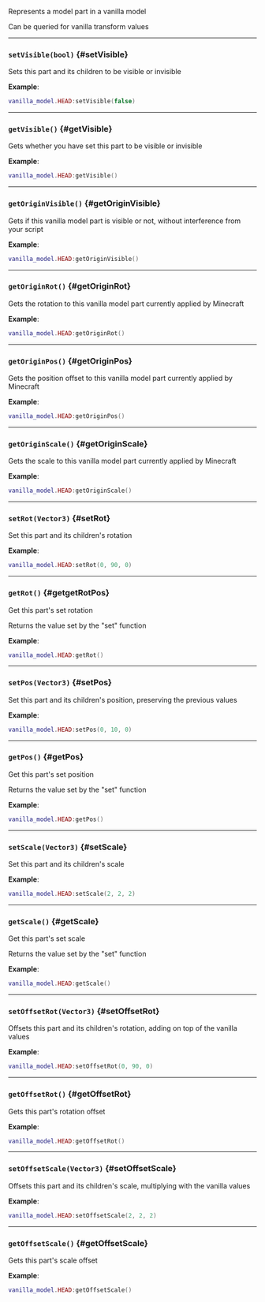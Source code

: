 Represents a model part in a vanilla model

Can be queried for vanilla transform values

---

### `setVisible(bool)` {#setVisible}

Sets this part and its children to be visible or invisible

**Example**:

```lua
vanilla_model.HEAD:setVisible(false)
```

---

### `getVisible()` {#getVisible}

Gets whether you have set this part to be visible or invisible

**Example**:

```lua
vanilla_model.HEAD:getVisible()
```

---

### `getOriginVisible()` {#getOriginVisible}

Gets if this vanilla model part is visible or not, without interference from your script

**Example**:

```lua
vanilla_model.HEAD:getOriginVisible()
```

---

### `getOriginRot()` {#getOriginRot}

Gets the rotation to this vanilla model part currently applied by Minecraft

**Example**:

```lua
vanilla_model.HEAD:getOriginRot()
```

---

### `getOriginPos()` {#getOriginPos}

Gets the position offset to this vanilla model part currently applied by Minecraft

**Example**:

```lua
vanilla_model.HEAD:getOriginPos()
```

---

### `getOriginScale()` {#getOriginScale}

Gets the scale to this vanilla model part currently applied by Minecraft

**Example**:

```lua
vanilla_model.HEAD:getOriginScale()
```

---

### `setRot(Vector3)` {#setRot}

Set this part and its children's rotation

**Example**:

```lua
vanilla_model.HEAD:setRot(0, 90, 0)
```

---

### `getRot()` {#getgetRotPos}

Get this part's set rotation

Returns the value set by the "set" function

**Example**:

```lua
vanilla_model.HEAD:getRot()
```

---

### `setPos(Vector3)` {#setPos}

Set this part and its children's position, preserving the previous values

**Example**:

```lua
vanilla_model.HEAD:setPos(0, 10, 0)
```

---

### `getPos()` {#getPos}

Get this part's set position

Returns the value set by the "set" function

**Example**:

```lua
vanilla_model.HEAD:getPos()
```

---

### `setScale(Vector3)` {#setScale}

Set this part and its children's scale

**Example**:

```lua
vanilla_model.HEAD:setScale(2, 2, 2)
```

---

### `getScale()` {#getScale}

Get this part's set scale

Returns the value set by the "set" function

**Example**:

```lua
vanilla_model.HEAD:getScale()
```

---

### `setOffsetRot(Vector3)` {#setOffsetRot}

Offsets this part and its children's rotation, adding on top of the vanilla values

**Example**:

```lua
vanilla_model.HEAD:setOffsetRot(0, 90, 0)
```

---

### `getOffsetRot()` {#getOffsetRot}

Gets this part's rotation offset

**Example**:

```lua
vanilla_model.HEAD:getOffsetRot()
```

---

### `setOffsetScale(Vector3)` {#setOffsetScale}

Offsets this part and its children's scale, multiplying with the vanilla values

**Example**:

```lua
vanilla_model.HEAD:setOffsetScale(2, 2, 2)
```

---

### `getOffsetScale()` {#getOffsetScale}

Gets this part's scale offset

**Example**:

```lua
vanilla_model.HEAD:getOffsetScale()
```
